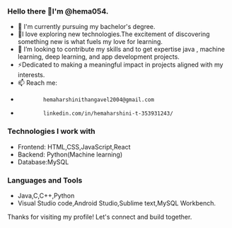 ### Hello there 👋I'm @hema054.

<!--
**hema054/hema054** is a ✨ _special_ ✨ repository because its `README.md` (this file) appears on your GitHub profile.
-->
- 🔭 I'm currently pursuing my bachelor's degree.
- 🌱I love exploring new technologies.The excitement of discovering something new is what fuels my love for learning.
- 👯 I’m looking to contribute my skills and to get expertise java , machine learning, deep learning, and app development projects.
- ⚡Dedicated to making a meaningful impact in projects aligned with my interests. 
- 📫 Reach me:
-             hemaharshinithangavel2004@gmail.com
-             linkedin.com/in/hemaharshini-t-353931243/

###  Technologies I work with
 - Frontend: HTML,CSS,JavaScript,React
 - Backend: Python(Machine learning)
 - Database:MySQL

### Languages and Tools
 - Java,C,C++,Python
 - Visual Studio code,Android Studio,Sublime text,MySQL Workbench.


Thanks for visiting my profile! Let's connect and build together.


